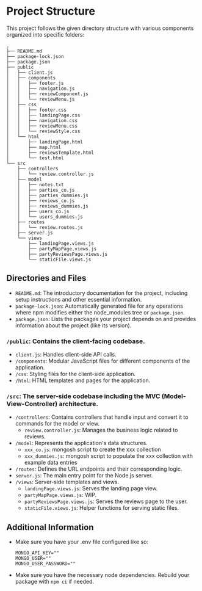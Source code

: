 # Project Structure

This project follows the given directory structure with various components organized into specific folders:
```
.
├── README.md
├── package-lock.json
├── package.json
├── public
│   ├── client.js
│   ├── components
│   │   ├── footer.js
│   │   ├── navigation.js
│   │   ├── reviewComponent.js
│   │   └── reviewMenu.js
│   ├── css
│   │   ├── footer.css
│   │   ├── landingPage.css
│   │   ├── navigation.css
│   │   ├── reviewMenu.css
│   │   └── reviewStyle.css
│   └── html
│       ├── landingPage.html
│       ├── map.html
│       ├── reviewsTemplate.html
│       └── test.html
└── src
    ├── controllers
    │   └── review.controller.js
    ├── model
    │   ├── notes.txt
    │   ├── parties_co.js
    │   ├── parties_dummies.js
    │   ├── reviews_co.js
    │   ├── reviews_dummies.js
    │   ├── users_co.js
    │   └── users_dummies.js
    ├── routes
    │   └── review.routes.js
    ├── server.js
    └── views
        ├── landingPage.views.js
        ├── partyMapPage.views.js
        ├── partyReviewsPage.views.js
        └── staticFile.views.js
```

## Directories and Files

- `README.md`: The introductory documentation for the project, including setup instructions and other essential information.
- `package-lock.json`: Automatically generated file for any operations where npm modifies either the node_modules tree or `package.json`.
- `package.json`: Lists the packages your project depends on and provides information about the project (like its version).

### `/public`: Contains the client-facing codebase.

- `client.js`: Handles client-side API calls.
- `/components`: Modular JavaScript files for different components of the application.
- `/css`: Styling files for the client-side application.
- `/html`: HTML templates and pages for the application.

### `/src`: The server-side codebase including the MVC (Model-View-Controller) architecture.

- `/controllers`: Contains controllers that handle input and convert it to commands for the model or view.
  - `review.controller.js`: Manages the business logic related to reviews.
- `/model`: Represents the application's data structures.
  - `xxx_co.js`: mongosh script to create the xxx collection
  - `xxx_dummies.js`: mongosh script to populate the xxx collection with example data entries
- `/routes`: Defines the URL endpoints and their corresponding logic.
- `server.js`: The main entry point for the Node.js server.
- `/views`: Server-side templates and views.
  - `landingPage.views.js`: Serves the landing page view.
  - `partyMapPage.views.js`: WIP.
  - `partyReviewsPage.views.js`: Serves the reviews page to the user.
  - `staticFile.views.js`: Helper functions for serving static files.

## Additional Information

- Make sure you have your .env file configured like so:
    ```
    MONGO_API_KEY=""
    MONGO_USER=""
    MONGO_USER_PASSWORD=""
    ```
- Make sure you have the necessary node dependencies. Rebuild your package with `npm ci` if needed.